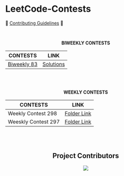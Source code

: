 # LeetCode-Contests

🥇  [Contributing Guidelines](https://github.com/nishkarsh800/LeetCode-Contests/blob/main/Contributing.md) 🥇

<br>

<p align="center">
    <b> BIWEEKLY CONTESTS </b>
</p>

<div align = "center">

|CONTESTS|LINK|
|-------|-----|
| [Biweekly 83](https://leetcode.com/contest/biweekly-contest-83/) | [Solutions](https://github.com/Shweta2024/LeetCode-Contests/tree/biweekly83/Biweekly%20Contest%2083) |

</div>

<br> <br> 

<p align="center">
    <b>WEEKLY CONTESTS</b>
</p>

<div align = "center">

|CONTESTS|LINK|
|-------|-----|
|Weekly Contest 298|[Folder Link](https://github.com/Avik-creator/LeetCode-Contests/tree/Contest-298/Weekly%20Contest%20298)|
|Weeskly Contest 297|[Folder Link](https://github.com/Avik-creator/LeetCode-Contests/tree/Contest-297/Weekly%20Contest%20297)|

</div>
<br>
<br>

<h2 align="center"> Project Contributors </h2> 

<div align="center">
    <a href="https://github.com/nishkarsh800/LeetCode-Contests/graphs/contributors">
    <img src="https://contrib.rocks/image?repo=nishkarsh800/LeetCode-Contests" />
    </a>
</div>
